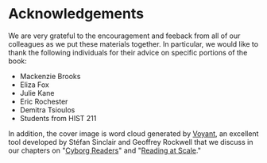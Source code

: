# Acknowledgements

We are very grateful to the encouragement and feeback from all of our colleagues as we put these materials together. In particular, we would like to thank the following individuals for their advice on specific portions of the book:

* Mackenzie Brooks
* Eliza Fox
* Julie Kane
* Eric Rochester
* Demitra Tsioulos
* Students from HIST 211

In addition, the cover image is word cloud generated by [Voyant](https://voyant-tools.org), an excellent tool developed by Stéfan Sinclair and Geoffrey Rockwell that we discuss in our chapters on "[Cyborg Readers](/cyborg-readers.md)" and "[Reading at Scale](/reading-at-scale.md)."
